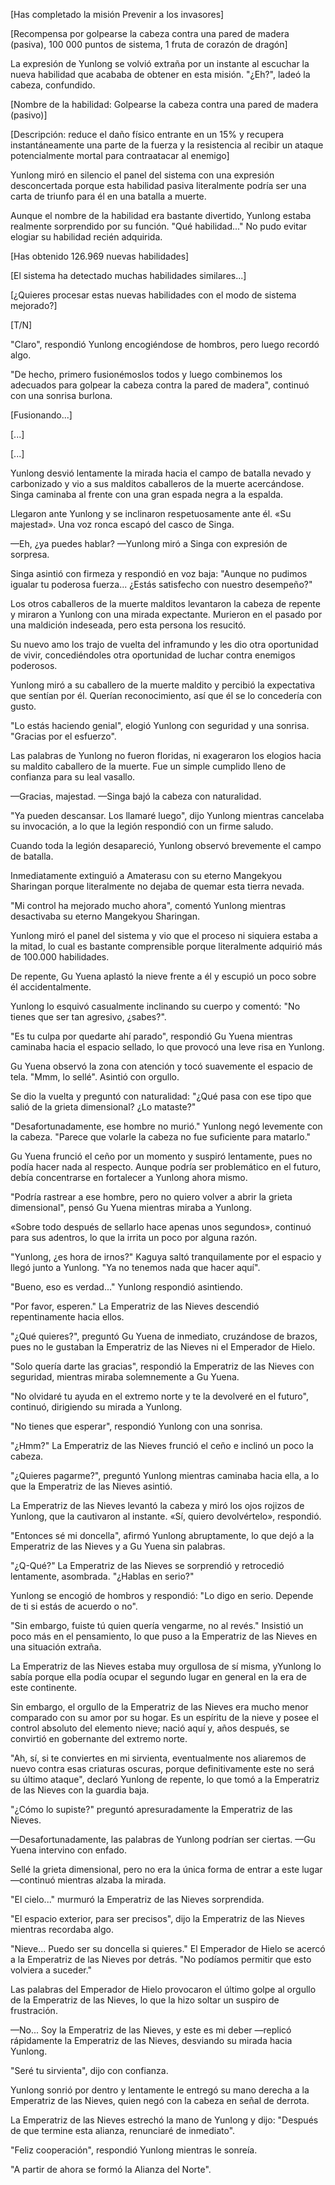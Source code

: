 
[Has completado la misión Prevenir a los invasores]

[Recompensa por golpearse la cabeza contra una pared de madera (pasiva), 100 000 puntos de sistema, 1 fruta de corazón de dragón]

La expresión de Yunlong se volvió extraña por un instante al escuchar la nueva habilidad que acababa de obtener en esta misión. "¿Eh?", ladeó la cabeza, confundido.

[Nombre de la habilidad: Golpearse la cabeza contra una pared de madera (pasivo)]

[Descripción: reduce el daño físico entrante en un 15% y recupera instantáneamente una parte de la fuerza y ​​la resistencia al recibir un ataque potencialmente mortal para contraatacar al enemigo]

Yunlong miró en silencio el panel del sistema con una expresión desconcertada porque esta habilidad pasiva literalmente podría ser una carta de triunfo para él en una batalla a muerte.

Aunque el nombre de la habilidad era bastante divertido, Yunlong estaba realmente sorprendido por su función. "Qué habilidad..." No pudo evitar elogiar su habilidad recién adquirida.

[Has obtenido 126.969 nuevas habilidades]

[El sistema ha detectado muchas habilidades similares...]

[¿Quieres procesar estas nuevas habilidades con el modo de sistema mejorado?]

[T/N]

"Claro", respondió Yunlong encogiéndose de hombros, pero luego recordó algo.

"De hecho, primero fusionémoslos todos y luego combinemos los adecuados para golpear la cabeza contra la pared de madera", continuó con una sonrisa burlona.

[Fusionando...]

[...]

[...]

Yunlong desvió lentamente la mirada hacia el campo de batalla nevado y carbonizado y vio a sus malditos caballeros de la muerte acercándose. Singa caminaba al frente con una gran espada negra a la espalda.

Llegaron ante Yunlong y se inclinaron respetuosamente ante él. «Su majestad». Una voz ronca escapó del casco de Singa.

—Eh, ¿ya puedes hablar? —Yunlong miró a Singa con expresión de sorpresa.

Singa asintió con firmeza y respondió en voz baja: "Aunque no pudimos igualar tu poderosa fuerza... ¿Estás satisfecho con nuestro desempeño?"

Los otros caballeros de la muerte malditos levantaron la cabeza de repente y miraron a Yunlong con una mirada expectante. Murieron en el pasado por una maldición indeseada, pero esta persona los resucitó.

Su nuevo amo los trajo de vuelta del inframundo y les dio otra oportunidad de vivir, concediéndoles otra oportunidad de luchar contra enemigos poderosos.

Yunlong miró a su caballero de la muerte maldito y percibió la expectativa que sentían por él. Querían reconocimiento, así que él se lo concedería con gusto.

"Lo estás haciendo genial", elogió Yunlong con seguridad y una sonrisa. "Gracias por el esfuerzo".

Las palabras de Yunlong no fueron floridas, ni exageraron los elogios hacia su maldito caballero de la muerte. Fue un simple cumplido lleno de confianza para su leal vasallo.

—Gracias, majestad. —Singa bajó la cabeza con naturalidad.

"Ya pueden descansar. Los llamaré luego", dijo Yunlong mientras cancelaba su invocación, a lo que la legión respondió con un firme saludo.

Cuando toda la legión desapareció, Yunlong observó brevemente el campo de batalla.

Inmediatamente extinguió a Amaterasu con su eterno Mangekyou Sharingan porque literalmente no dejaba de quemar esta tierra nevada.

"Mi control ha mejorado mucho ahora", comentó Yunlong mientras desactivaba su eterno Mangekyou Sharingan.

Yunlong miró el panel del sistema y vio que el proceso ni siquiera estaba a la mitad, lo cual es bastante comprensible porque literalmente adquirió más de 100.000 habilidades.

De repente, Gu Yuena aplastó la nieve frente a él y escupió un poco sobre él accidentalmente.

Yunlong lo esquivó casualmente inclinando su cuerpo y comentó: "No tienes que ser tan agresivo, ¿sabes?".

"Es tu culpa por quedarte ahí parado", respondió Gu Yuena mientras caminaba hacia el espacio sellado, lo que provocó una leve risa en Yunlong.

Gu Yuena observó la zona con atención y tocó suavemente el espacio de tela. "Mmm, lo sellé". Asintió con orgullo.

Se dio la vuelta y preguntó con naturalidad: "¿Qué pasa con ese tipo que salió de la grieta dimensional? ¿Lo mataste?"

"Desafortunadamente, ese hombre no murió." Yunlong negó levemente con la cabeza. "Parece que volarle la cabeza no fue suficiente para matarlo."

Gu Yuena frunció el ceño por un momento y suspiró lentamente, pues no podía hacer nada al respecto. Aunque podría ser problemático en el futuro, debía concentrarse en fortalecer a Yunlong ahora mismo.

"Podría rastrear a ese hombre, pero no quiero volver a abrir la grieta dimensional", pensó Gu Yuena mientras miraba a Yunlong.

«Sobre todo después de sellarlo hace apenas unos segundos», continuó para sus adentros, lo que la irrita un poco por alguna razón.

"Yunlong, ¿es hora de irnos?" Kaguya saltó tranquilamente por el espacio y llegó junto a Yunlong. "Ya no tenemos nada que hacer aquí".

"Bueno, eso es verdad..." Yunlong respondió asintiendo.

"Por favor, esperen." La Emperatriz de las Nieves descendió repentinamente hacia ellos.

"¿Qué quieres?", preguntó Gu Yuena de inmediato, cruzándose de brazos, pues no le gustaban la Emperatriz de las Nieves ni el Emperador de Hielo.

"Solo quería darte las gracias", respondió la Emperatriz de las Nieves con seguridad, mientras miraba solemnemente a Gu Yuena.

"No olvidaré tu ayuda en el extremo norte y te la devolveré en el futuro", continuó, dirigiendo su mirada a Yunlong.

"No tienes que esperar", respondió Yunlong con una sonrisa.

"¿Hmm?" La Emperatriz de las Nieves frunció el ceño e inclinó un poco la cabeza.

"¿Quieres pagarme?", preguntó Yunlong mientras caminaba hacia ella, a lo que la Emperatriz de las Nieves asintió.

La Emperatriz de las Nieves levantó la cabeza y miró los ojos rojizos de Yunlong, que la cautivaron al instante. «Sí, quiero devolvértelo», respondió.

"Entonces sé mi doncella", afirmó Yunlong abruptamente, lo que dejó a la Emperatriz de las Nieves y a Gu Yuena sin palabras.

"¿Q-Qué?" La Emperatriz de las Nieves se sorprendió y retrocedió lentamente, asombrada. "¿Hablas en serio?"

Yunlong se encogió de hombros y respondió: "Lo digo en serio. Depende de ti si estás de acuerdo o no".

"Sin embargo, fuiste tú quien quería vengarme, no al revés." Insistió un poco más en el pensamiento, lo que puso a la Emperatriz de las Nieves en una situación extraña.

La Emperatriz de las Nieves estaba muy orgullosa de sí misma, y ​​Yunlong lo sabía porque ella podía ocupar el segundo lugar en general en la era de este continente.

Sin embargo, el orgullo de la Emperatriz de las Nieves era mucho menor comparado con su amor por su hogar. Es un espíritu de la nieve y posee el control absoluto del elemento nieve; nació aquí y, años después, se convirtió en gobernante del extremo norte.

"Ah, sí, si te conviertes en mi sirvienta, eventualmente nos aliaremos de nuevo contra esas criaturas oscuras, porque definitivamente este no será su último ataque", declaró Yunlong de repente, lo que tomó a la Emperatriz de las Nieves con la guardia baja.

"¿Cómo lo supiste?" preguntó apresuradamente la Emperatriz de las Nieves.

—Desafortunadamente, las palabras de Yunlong podrían ser ciertas. —Gu Yuena intervino con enfado.

Sellé la grieta dimensional, pero no era la única forma de entrar a este lugar —continuó mientras alzaba la mirada.

"El cielo..." murmuró la Emperatriz de las Nieves sorprendida.

"El espacio exterior, para ser precisos", dijo la Emperatriz de las Nieves mientras recordaba algo.

"Nieve... Puedo ser su doncella si quieres." El Emperador de Hielo se acercó a la Emperatriz de las Nieves por detrás. "No podíamos permitir que esto volviera a suceder."

Las palabras del Emperador de Hielo provocaron el último golpe al orgullo de la Emperatriz de las Nieves, lo que la hizo soltar un suspiro de frustración.

—No... Soy la Emperatriz de las Nieves, y este es mi deber —replicó rápidamente la Emperatriz de las Nieves, desviando su mirada hacia Yunlong.

"Seré tu sirvienta", dijo con confianza.

Yunlong sonrió por dentro y lentamente le entregó su mano derecha a la Emperatriz de las Nieves, quien negó con la cabeza en señal de derrota.

La Emperatriz de las Nieves estrechó la mano de Yunlong y dijo: "Después de que termine esta alianza, renunciaré de inmediato".

"Feliz cooperación", respondió Yunlong mientras le sonreía.

"A partir de ahora se formó la Alianza del Norte".